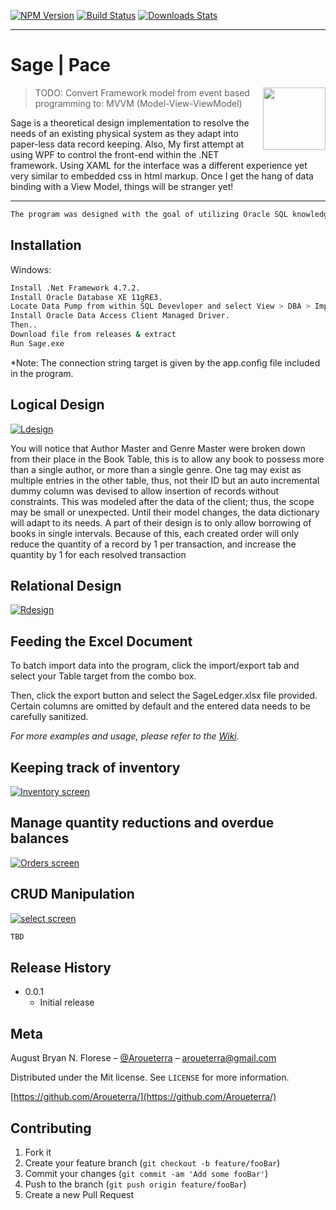 [![NPM Version][npm-image]][npm-url]
[![Build Status][travis-image]][travis-url]
[![Downloads Stats][npm-downloads]][npm-url]

---

# Sage | Pace

<img align="right" width="100" height="100" src="https://avatars1.githubusercontent.com/u/20365551?s=400&u=e500e44c444dc1edd386184520cef4cbb79c448c&v=4">

> TODO: Convert Framework model from event based programming to: MVVM (Model-View-ViewModel)


 

Sage is a theoretical design implementation to resolve the needs of an existing physical system as they adapt into paper-less data record keeping. Also, My first attempt at using WPF to control the front-end within the .NET framework. Using XAML for the interface was a different experience yet very similar to embedded css in html markup. Once I get the hang of data binding with a View Model, things will be stranger yet!

---




```sh
The program was designed with the goal of utilizing Oracle SQL knowledge attained from the CCS014 ITEDBASE-01 class of 2018
```

## Installation

Windows:

```sh
Install .Net Framework 4.7.2.
Install Oracle Database XE 11gRE3.
Locate Data Pump from within SQL Devevloper and select View > DBA > Import on the export dump file provided.
Install Oracle Data Access Client Managed Driver.
Then..
Download file from releases & extract
Run Sage.exe
```

*Note: The connection string target is given by the app.config file included in the program.

## Logical Design

[![Ldesign](https://github.com/Aroueterra/Sage-Pace/blob/master/graphics/Logical.png)]()

You will notice that Author Master and Genre Master were broken down from their place in the Book Table, this is to allow any book to possess more than a single author, or more than a single genre. One tag may exist as multiple entries in the other table, thus, not their ID but an auto incremental dummy column was devised to allow insertion of records without constraints.
This was modeled after the data of the client; thus, the scope may be small or unexpected. Until their model changes, the data dictionary will adapt to its needs.
A part of their design is to only allow borrowing of books in single intervals. Because of this, each created order will only reduce the quantity of a record by 1 per transaction, and increase the quantity by 1 for each resolved transaction

## Relational Design

[![Rdesign](https://github.com/Aroueterra/Sage-Pace/blob/master/graphics/Relational.png)]()




## Feeding the Excel Document

To batch import data into the program, click the import/export tab and select your Table target from the combo box.

Then, click the export button and select the SageLedger.xlsx file provided. Certain columns are omitted by default and the entered data needs to be carefully sanitized.

_For more examples and usage, please refer to the [Wiki][wiki]._


## Keeping track of inventory

[![Inventory screen](https://github.com/Aroueterra/Sage-Pace/blob/master/graphics/Inventory.png)]()

## Manage quantity reductions and overdue balances

[![Orders screen](https://github.com/Aroueterra/Sage-Pace/blob/master/graphics/Orders.png)]()

## CRUD Manipulation

[![select screen](https://github.com/Aroueterra/Sage-Pace/blob/master/graphics/side.png)]()


```sh
TBD
```

## Release History


* 0.0.1
    * Initial release

## Meta

August Bryan N. Florese – [@Aroueterra](https://www.facebook.com/Aroueterra) – aroueterra@gmail.com

Distributed under the Mit license. See ``LICENSE`` for more information.

[https://github.com/Aroueterra/](https://github.com/Aroueterra/)

## Contributing

1. Fork it 
2. Create your feature branch (`git checkout -b feature/fooBar`)
3. Commit your changes (`git commit -am 'Add some fooBar'`)
4. Push to the branch (`git push origin feature/fooBar`)
5. Create a new Pull Request

<!-- Markdown link & img dfn's -->
[npm-image]: https://img.shields.io/npm/v/datadog-metrics.svg?style=flat-square
[npm-url]: https://npmjs.org/package/datadog-metrics
[npm-downloads]: https://img.shields.io/npm/dm/datadog-metrics.svg?style=flat-square
[travis-image]: https://img.shields.io/travis/dbader/node-datadog-metrics/master.svg?style=flat-square
[travis-url]: https://travis-ci.org/dbader/node-datadog-metrics
[wiki]: https://github.com/yourname/yourproject/wiki


